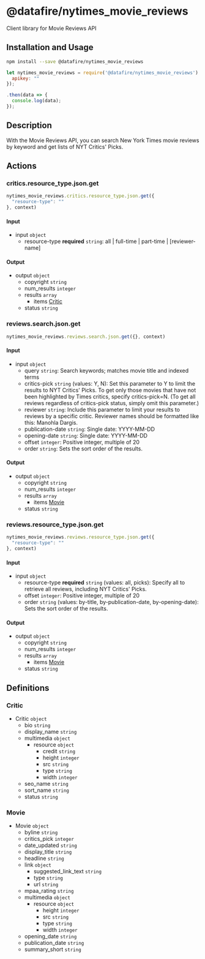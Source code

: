 # @datafire/nytimes_movie_reviews

Client library for Movie Reviews API

## Installation and Usage
```bash
npm install --save @datafire/nytimes_movie_reviews
```
```js
let nytimes_movie_reviews = require('@datafire/nytimes_movie_reviews').create({
  apikey: ""
});

.then(data => {
  console.log(data);
});
```

## Description

With the Movie Reviews API, you can search New York Times movie reviews by keyword and get lists of NYT Critics' Picks.

## Actions

### critics.resource_type.json.get



```js
nytimes_movie_reviews.critics.resource_type.json.get({
  "resource-type": ""
}, context)
```

#### Input
* input `object`
  * resource-type **required** `string`: all | full-time | part-time | [reviewer-name]

#### Output
* output `object`
  * copyright `string`
  * num_results `integer`
  * results `array`
    * items [Critic](#critic)
  * status `string`

### reviews.search.json.get



```js
nytimes_movie_reviews.reviews.search.json.get({}, context)
```

#### Input
* input `object`
  * query `string`: Search keywords; matches movie title and indexed terms
  * critics-pick `string` (values: Y, N): Set this parameter to Y to limit the results to NYT Critics' Picks. To get only those movies that have not been highlighted by Times critics, specify critics-pick=N. (To get all reviews regardless of critics-pick status, simply omit this parameter.)
  * reviewer `string`: Include this parameter to limit your results to reviews by a specific critic. Reviewer names should be formatted like this: Manohla Dargis.
  * publication-date `string`: Single date: YYYY-MM-DD
  * opening-date `string`: Single date: YYYY-MM-DD
  * offset `integer`: Positive integer, multiple of 20
  * order `string`: Sets the sort order of the results.

#### Output
* output `object`
  * copyright `string`
  * num_results `integer`
  * results `array`
    * items [Movie](#movie)
  * status `string`

### reviews.resource_type.json.get



```js
nytimes_movie_reviews.reviews.resource_type.json.get({
  "resource-type": ""
}, context)
```

#### Input
* input `object`
  * resource-type **required** `string` (values: all, picks): Specify all to retrieve all reviews, including NYT Critics' Picks.
  * offset `integer`: Positive integer, multiple of 20
  * order `string` (values: by-title, by-publication-date, by-opening-date): Sets the sort order of the results.

#### Output
* output `object`
  * copyright `string`
  * num_results `integer`
  * results `array`
    * items [Movie](#movie)
  * status `string`



## Definitions

### Critic
* Critic `object`
  * bio `string`
  * display_name `string`
  * multimedia `object`
    * resource `object`
      * credit `string`
      * height `integer`
      * src `string`
      * type `string`
      * width `integer`
  * seo_name `string`
  * sort_name `string`
  * status `string`

### Movie
* Movie `object`
  * byline `string`
  * critics_pick `integer`
  * date_updated `string`
  * display_title `string`
  * headline `string`
  * link `object`
    * suggested_link_text `string`
    * type `string`
    * url `string`
  * mpaa_rating `string`
  * multimedia `object`
    * resource `object`
      * height `integer`
      * src `string`
      * type `string`
      * width `integer`
  * opening_date `string`
  * publication_date `string`
  * summary_short `string`


